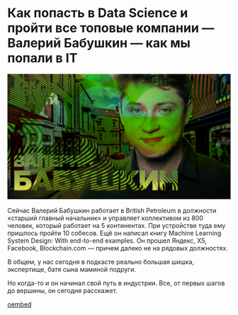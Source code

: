 # Как попасть в Data Science и пройти все топовые компании — Валерий Бабушкин — как мы попали в IT

![preview](./preview.jpg)

Сейчас Валерий Бабушкин работает в British Petroleum в должности «старший главный начальник» и управляет коллективом из 800 человек, который работает на 5 континентах. При устройстве туда ему пришлось пройти 10 собесов. Ещё он написал книгу Machine Learning System Design: With end-to-end examples. Он прошел Яндекс, X5, Facebook, Blockchain.com — причем далеко не на рядовых должностях.

В общем, у нас сегодня в подкасте реально большая шишка, экспертище, батя сына маминой подруги.

Но когда-то и он начинал свой путь в индустрии. Все, от первых шагов до вершины, он сегодня расскажет. 

[oembed](https://www.youtube.com/watch?v=67nZBDH0FA0)